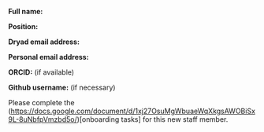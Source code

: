**Full name:** 

**Position:** 

**Dryad email address:** 

**Personal email address:** 

**ORCID:** (if available)

**Github username:** (if necessary)

Please complete the (https://docs.google.com/document/d/1xj27OsuMgWbuaeWqXkgsAWOBiSx9L-8uNbfpVmzbd5o/)[onboarding tasks] for this new staff member.